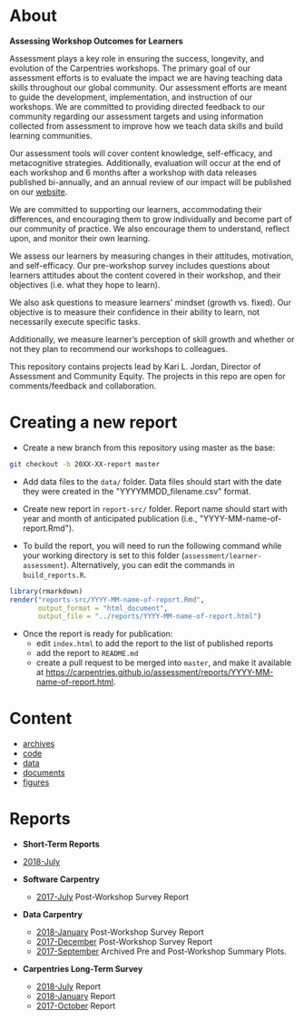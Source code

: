 # About

**Assessing Workshop Outcomes for Learners**
 
Assessment plays a key role in ensuring the success, longevity, and evolution of the Carpentries workshops. The primary goal of our assessment efforts is to evaluate the impact we are having teaching data skills throughout our global community. Our assessment efforts are meant to guide the development, implementation, and instruction of our workshops. We are committed to providing directed feedback to our community regarding our assessment targets and using information collected from assessment to improve how we teach data skills and build learning communities.

Our assessment tools will cover content knowledge, self-efficacy, and metacognitive strategies. Additionally, evaluation will occur at the end of each workshop and 6 months after a workshop with data releases published bi-annually, and an annual review of our impact will be published on our [website](http://www.datacarpentry.org/assessment/).

We are committed to supporting our learners, accommodating their differences, and encouraging them to grow individually and become part of our community of practice. We also encourage them to understand, reflect upon, and monitor their own learning.

We assess our learners by measuring changes in their attitudes, motivation, and self-efficacy. Our pre-workshop survey includes questions about learners attitudes about the content covered in their workshop, and their objectives (i.e. what they hope to learn).

We also ask questions to measure learners' mindset (growth vs. fixed). Our objective is to measure their confidence in their ability to learn, not necessarily execute specific tasks.

Additionally, we measure learner’s perception of skill growth and whether or not they plan to recommend our workshops to colleagues.

This repository contains projects lead by Kari L. Jordan, Director of Assessment and Community Equity. The projects in this repo are open for comments/feedback and collaboration.

# Creating a new report

+ Create a new branch from this repository using master as the base:

```bash
git checkout -b 20XX-XX-report master
```

+ Add data files to the `data/` folder. Data files should start with the date
  they were created in the "YYYYMMDD_filename.csv" format.

+ Create new report in `report-src/` folder. Report name should start with year
  and month of anticipated publication (i.e., "YYYY-MM-name-of-report.Rmd").

+ To build the report, you will need to run the following command while your
  working directory is set to this folder (`assessment/learner-assessment`).
  Alternatively, you can edit the commands in `build_reports.R`.

```r
library(rmarkdown)
render("reports-src/YYYY-MM-name-of-report.Rmd",
       output_format = "html_document",
       output_file = "../reports/YYYY-MM-name-of-report.html")
```

+ Once the report is ready for publication:
  * edit `index.html` to add the report to the list of published reports
  * add the report to `README.md`
  * create a pull request to be merged into `master`, and make it available at
    <https://carpentries.github.io/assessment/reports/YYYY-MM-name-of-report.html>.

  

# Content

  + [archives]()
  + [code]()
  + [data]()
  + [documents]()
  + [figures]()


# Reports

  + __Short-Term Reports__
 + [2018-July](https://carpentries.github.io/assessment/learner-assessment/template_report_draft.html)
+ __Software Carpentry__ 
  + [2017-July](https://carpentries.github.io/assessment/learner-assessment/archives/2017/code/2017-July-post.html) Post-Workshop Survey Report  
+ __Data Carpentry__
  + [2018-January](https://carpentries.github.io/assessment/learner-assessment/archives/2018/code/2018-January-post.html) Post-Workshop Survey Report  
  + [2017-December](https://carpentries.github.io/assessment/learner-assessment/archives/2017/code/2017-December-post.html) Post-Workshop Survey Report  
  + [2017-September](https://carpentries.github.io/assessment/learner-assessment/archives/2017/code/2017-September-archived-analysis.html) Archived Pre and Post-Workshop Summary Plots.
  
+ __Carpentries Long-Term Survey__
  + [2018-July](https://carpentries.github.io/assessment/learner-assessment/code/2018_July_longterm_impact.html) Report
  + [2018-January](https://carpentries.github.io/assessment/learner-assessment/archives/2018/code/2018_January_long_term_report.html) Report
  + [2017-October](https://carpentries.github.io/assessment/learner-assessment/archives/2017/code/longtermreport_October2017.html) Report
  
  

